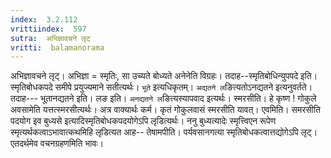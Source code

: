 ```yaml
---
index:  3.2.112
vrittiindex:  597
sutra:  अभिज्ञावचने लृट्
vritti:  balamanorama 
---
```


अभिज्ञावचने लृट्। अभिज्ञा = स्मृतिः, सा उच्यते बोध्यते अनेनेति विग्रहः। तदाह--स्मृतिबोधिन्युपपदे इति। स्मृतिबोधकपदे समीपे प्रयुज्यमाने सतीत्यर्थः। `भूते` इत्यधिकृतम्। `अद्यतने ल`ङित्यतोऽनद्यतने इत्यनुवर्तते। तदाह--- भूतानद्यतने इति। लङ इति। `अनद्यतने ल`ङित्यस्यापवाद इत्यर्थः। स्मरसीति। हे कृष्ण ! गोकुले अवसामेति यत्तत्स्मरसीत्यर्थः। अत्र वाक्यार्थः कर्म। कृतं गोकुलवासं स्मरसीति यावत्। एवमिति। समरसीति पदयोग इव बुध्यसे इत्यादिस्मृतिबोधकपदयोगेऽपि लृडित्यर्थः। ननु बुध्यत्यादेः स्मृत्त्विएन रूपेण स्मृत्यर्थकत्वाऽभावात्कथमिहि लृडित्यत आह-- तेषामपीति। पर्यवसानगत्या स्मृतिबोधकत्वात्तद्योगेऽपि लृट्। एतदर्थमेव वचनग्रहणमिति भावः।

